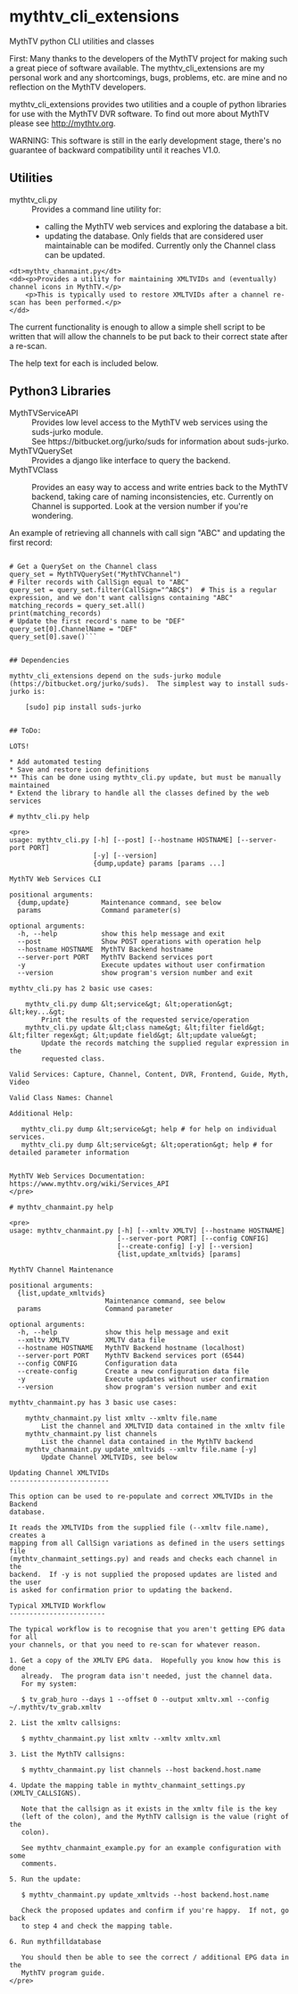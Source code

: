 # mythtv_cli_extensions
MythTV python CLI utilities and classes

First: Many thanks to the developers of the MythTV project for making such a great piece of software available.  The mythtv_cli_extensions are my personal work and any shortcomings, bugs, problems, etc. are mine and no reflection on the MythTV developers.

mythtv_cli_extensions provides two utilities and a couple of python libraries for use with the MythTV DVR software.  To find out more about MythTV please see http://mythtv.org.

WARNING: This software is still in the early development stage, there's no guarantee of backward compatibility until it reaches V1.0.

## Utilities

<dl>
    <dt>mythtv_cli.py</dt>
    <dd>Provides a command line utility for:
    <ul>
        <li>calling the MythTV web services and exploring the database a bit.</li>
        <li>updating the database.  Only fields that are considered user maintainable can be modifed.  Currently only the Channel class can be updated.
    </dd>

    <dt>mythtv_chanmaint.py</dt>
    <dd><p>Provides a utility for maintaining XMLTVIDs and (eventually) channel icons in MythTV.</p>
        <p>This is typically used to restore XMLTVIDs after a channel re-scan has been performed.</p>
    </dd>
</dl>

The current functionality is enough to allow a simple shell script to be written that will allow the channels to be put back to their correct state after a re-scan.

The help text for each is included below.

## Python3 Libraries

<dl>
    <dt>MythTVServiceAPI</dt>
    <dd>Provides low level access to the MythTV web services using the suds-jurko module.<br/>
        See https://bitbucket.org/jurko/suds for information about suds-jurko.</dd>
    <dt>MythTVQuerySet</dt>
    <dd>Provides a django like interface to query the backend.</dd>
    <dt>MythTVClass</dl>
    <dd>Provides an easy way to access and write entries back to the MythTV backend, taking care of naming inconsistencies, etc.  Currently on Channel is supported.  Look at the version number if you're wondering.</dd>
</dl>

An example of retrieving all channels with call sign "ABC" and updating the first record:

```from mythtvlib.object import MythTVQuerySet

# Get a QuerySet on the Channel class
query_set = MythTVQuerySet("MythTVChannel")
# Filter records with CallSign equal to "ABC"
query_set = query_set.filter(CallSign="^ABC$")  # This is a regular expression, and we don't want callsigns containing "ABC"
matching_records = query_set.all()
print(matching_records)
# Update the first record's name to be "DEF"
query_set[0].ChannelName = "DEF"
query_set[0].save()```


## Dependencies

mythtv_cli_extensions depend on the suds-jurko module (https://bitbucket.org/jurko/suds).  The simplest way to install suds-jurko is:

    [sudo] pip install suds-jurko


## ToDo:

LOTS!

* Add automated testing
* Save and restore icon definitions
** This can be done using mythtv_cli.py update, but must be manually maintained
* Extend the library to handle all the classes defined by the web services

# mythtv_cli.py help

<pre>
usage: mythtv_cli.py [-h] [--post] [--hostname HOSTNAME] [--server-port PORT]
                     [-y] [--version]
                     {dump,update} params [params ...]

MythTV Web Services CLI

positional arguments:
  {dump,update}        Maintenance command, see below
  params               Command parameter(s)

optional arguments:
  -h, --help           show this help message and exit
  --post               Show POST operations with operation help
  --hostname HOSTNAME  MythTV Backend hostname
  --server-port PORT   MythTV Backend services port
  -y                   Execute updates without user confirmation
  --version            show program's version number and exit

mythtv_cli.py has 2 basic use cases:

    mythtv_cli.py dump &lt;service&gt; &lt;operation&gt; &lt;key...&gt;
        Print the results of the requested service/operation
    mythtv_cli.py update &lt;class name&gt; &lt;filter field&gt; &lt;filter regex&gt; &lt;update field&gt; &lt;update value&gt;
        Update the records matching the supplied regular expression in the
        requested class.

Valid Services: Capture, Channel, Content, DVR, Frontend, Guide, Myth, Video

Valid Class Names: Channel

Additional Help:

   mythtv_cli.py dump &lt;service&gt; help # for help on individual services.
   mythtv_cli.py dump &lt;service&gt; &lt;operation&gt; help # for detailed parameter information

    
MythTV Web Services Documentation: https://www.mythtv.org/wiki/Services_API
</pre>

# mythtv_chanmaint.py help

<pre>
usage: mythtv_chanmaint.py [-h] [--xmltv XMLTV] [--hostname HOSTNAME]
                           [--server-port PORT] [--config CONFIG]
                           [--create-config] [-y] [--version]
                           {list,update_xmltvids} [params]

MythTV Channel Maintenance

positional arguments:
  {list,update_xmltvids}
                        Maintenance command, see below
  params                Command parameter

optional arguments:
  -h, --help            show this help message and exit
  --xmltv XMLTV         XMLTV data file
  --hostname HOSTNAME   MythTV Backend hostname (localhost)
  --server-port PORT    MythTV Backend services port (6544)
  --config CONFIG       Configuration data
  --create-config       Create a new configuration data file
  -y                    Execute updates without user confirmation
  --version             show program's version number and exit

mythtv_chanmaint.py has 3 basic use cases:

    mythtv_chanmaint.py list xmltv --xmltv file.name
        List the channel and XMLTVID data contained in the xmltv file
    mythtv_chanmaint.py list channels
        List the channel data contained in the MythTV backend
    mythtv_chanmaint.py update_xmltvids --xmltv file.name [-y]
        Update Channel XMLTVIDs, see below

Updating Channel XMLTVIDs
-------------------------

This option can be used to re-populate and correct XMLTVIDs in the Backend
database.

It reads the XMLTVIDs from the supplied file (--xmltv file.name), creates a
mapping from all CallSign variations as defined in the users settings file
(mythtv_chanmaint_settings.py) and reads and checks each channel in the 
backend.  If -y is not supplied the proposed updates are listed and the user
is asked for confirmation prior to updating the backend.

Typical XMLTVID Workflow
------------------------

The typical workflow is to recognise that you aren't getting EPG data for all
your channels, or that you need to re-scan for whatever reason.

1. Get a copy of the XMLTV EPG data.  Hopefully you know how this is done
   already.  The program data isn't needed, just the channel data.
   For my system:

   $ tv_grab_huro --days 1 --offset 0 --output xmltv.xml --config ~/.mythtv/tv_grab.xmltv

2. List the xmltv callsigns:

   $ mythtv_chanmaint.py list xmltv --xmltv xmltv.xml

3. List the MythTV callsigns:

   $ mythtv_chanmaint.py list channels --host backend.host.name

4. Update the mapping table in mythtv_chanmaint_settings.py (XMLTV_CALLSIGNS).

   Note that the callsign as it exists in the xmltv file is the key
   (left of the colon), and the MythTV callsign is the value (right of the
   colon).

   See mythtv_chanmaint_example.py for an example configuration with some
   comments.

5. Run the update:

   $ mythtv_chanmaint.py update_xmltvids --host backend.host.name

   Check the proposed updates and confirm if you're happy.  If not, go back
   to step 4 and check the mapping table.

6. Run mythfilldatabase

   You should then be able to see the correct / additional EPG data in the
   MythTV program guide.
</pre>

